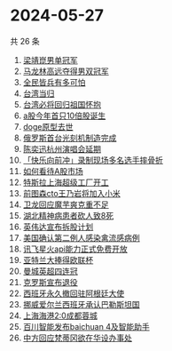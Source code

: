 # 2024-05-27

共 26 条

<!-- BEGIN -->
<!-- 最后更新时间 Mon May 27 2024 22:07:15 GMT+0800 (China Standard Time) -->

1. [梁靖崑男单冠军](https://www.zhihu.com/search?q=%E6%A2%81%E9%9D%96%E5%B4%91%E7%94%B7%E5%8D%95%E5%86%A0%E5%86%9B)
1. [马龙林高远夺得男双冠军](https://www.zhihu.com/search?q=%E9%A9%AC%E9%BE%99%E6%9E%97%E9%AB%98%E8%BF%9C%E5%A4%BA%E5%BE%97%E7%94%B7%E5%8F%8C%E5%86%A0%E5%86%9B)
1. [全民皆兵有多可怕](https://www.zhihu.com/search?q=%E5%85%A8%E6%B0%91%E7%9A%86%E5%85%B5%E6%9C%89%E5%A4%9A%E5%8F%AF%E6%80%95)
1. [台湾当归](https://www.zhihu.com/search?q=%E5%8F%B0%E6%B9%BE%E5%BD%93%E5%BD%92)
1. [台湾必将回归祖国怀抱](https://www.zhihu.com/search?q=%E5%8F%B0%E6%B9%BE%E5%BF%85%E5%B0%86%E5%9B%9E%E5%BD%92%E7%A5%96%E5%9B%BD%E6%80%80%E6%8A%B1)
1. [a股今年首只10倍股诞生](https://www.zhihu.com/search?q=a%E8%82%A1%E4%BB%8A%E5%B9%B4%E9%A6%96%E5%8F%AA10%E5%80%8D%E8%82%A1%E8%AF%9E%E7%94%9F)
1. [doge原型去世](https://www.zhihu.com/search?q=doge%E5%8E%9F%E5%9E%8B%E5%8E%BB%E4%B8%96)
1. [俄罗斯首台光刻机制造完成](https://www.zhihu.com/search?q=%E4%BF%84%E7%BD%97%E6%96%AF%E9%A6%96%E5%8F%B0%E5%85%89%E5%88%BB%E6%9C%BA%E5%88%B6%E9%80%A0%E5%AE%8C%E6%88%90)
1. [陈奕迅杭州演唱会延期](https://www.zhihu.com/search?q=%E9%99%88%E5%A5%95%E8%BF%85%E6%9D%AD%E5%B7%9E%E6%BC%94%E5%94%B1%E4%BC%9A%E5%BB%B6%E6%9C%9F)
1. [「快乐向前冲」录制现场多名选手摔骨折](https://www.zhihu.com/search?q=%E3%80%8C%E5%BF%AB%E4%B9%90%E5%90%91%E5%89%8D%E5%86%B2%E3%80%8D%E5%BD%95%E5%88%B6%E7%8E%B0%E5%9C%BA%E5%A4%9A%E5%90%8D%E9%80%89%E6%89%8B%E6%91%94%E9%AA%A8%E6%8A%98)
1. [如何看待A股市场](https://www.zhihu.com/search?q=%E5%A6%82%E4%BD%95%E7%9C%8B%E5%BE%85A%E8%82%A1%E5%B8%82%E5%9C%BA)
1. [特斯拉上海超级工厂开工](https://www.zhihu.com/search?q=%E7%89%B9%E6%96%AF%E6%8B%89%E4%B8%8A%E6%B5%B7%E8%B6%85%E7%BA%A7%E5%B7%A5%E5%8E%82%E5%BC%80%E5%B7%A5)
1. [前图森cto王乃岩将加入小米](https://www.zhihu.com/search?q=%E5%89%8D%E5%9B%BE%E6%A3%AEcto%E7%8E%8B%E4%B9%83%E5%B2%A9%E5%B0%86%E5%8A%A0%E5%85%A5%E5%B0%8F%E7%B1%B3)
1. [卫龙回应魔芋爽克重不足](https://www.zhihu.com/search?q=%E5%8D%AB%E9%BE%99%E5%9B%9E%E5%BA%94%E9%AD%94%E8%8A%8B%E7%88%BD%E5%85%8B%E9%87%8D%E4%B8%8D%E8%B6%B3)
1. [湖北精神病患者砍人致8死](https://www.zhihu.com/search?q=%E6%B9%96%E5%8C%97%E7%B2%BE%E7%A5%9E%E7%97%85%E6%82%A3%E8%80%85%E7%A0%8D%E4%BA%BA%E8%87%B48%E6%AD%BB)
1. [英伟达宣布拆股计划](https://www.zhihu.com/search?q=%E8%8B%B1%E4%BC%9F%E8%BE%BE%E5%AE%A3%E5%B8%83%E6%8B%86%E8%82%A1%E8%AE%A1%E5%88%92)
1. [美国确认第二例人感染禽流感病例](https://www.zhihu.com/search?q=%E7%BE%8E%E5%9B%BD%E7%A1%AE%E8%AE%A4%E7%AC%AC%E4%BA%8C%E4%BE%8B%E4%BA%BA%E6%84%9F%E6%9F%93%E7%A6%BD%E6%B5%81%E6%84%9F%E7%97%85%E4%BE%8B)
1. [讯飞星火api能力正式免费开放](https://www.zhihu.com/search?q=%E8%AE%AF%E9%A3%9E%E6%98%9F%E7%81%ABapi%E8%83%BD%E5%8A%9B%E6%AD%A3%E5%BC%8F%E5%85%8D%E8%B4%B9%E5%BC%80%E6%94%BE)
1. [亚特兰大捧得欧联杯](https://www.zhihu.com/search?q=%E4%BA%9A%E7%89%B9%E5%85%B0%E5%A4%A7%E6%8D%A7%E5%BE%97%E6%AC%A7%E8%81%94%E6%9D%AF)
1. [曼城英超四连冠](https://www.zhihu.com/search?q=%E6%9B%BC%E5%9F%8E%E8%8B%B1%E8%B6%85%E5%9B%9B%E8%BF%9E%E5%86%A0)
1. [克罗斯宣布退役](https://www.zhihu.com/search?q=%E5%85%8B%E7%BD%97%E6%96%AF%E5%AE%A3%E5%B8%83%E9%80%80%E5%BD%B9)
1. [西班牙永久撤回驻阿根廷大使](https://www.zhihu.com/search?q=%E8%A5%BF%E7%8F%AD%E7%89%99%E6%B0%B8%E4%B9%85%E6%92%A4%E5%9B%9E%E9%A9%BB%E9%98%BF%E6%A0%B9%E5%BB%B7%E5%A4%A7%E4%BD%BF)
1. [挪威爱尔兰西班牙承认巴勒斯坦国](https://www.zhihu.com/search?q=%E6%8C%AA%E5%A8%81%E7%88%B1%E5%B0%94%E5%85%B0%E8%A5%BF%E7%8F%AD%E7%89%99%E6%89%BF%E8%AE%A4%E5%B7%B4%E5%8B%92%E6%96%AF%E5%9D%A6%E5%9B%BD)
1. [上海海港2:0成都蓉城](https://www.zhihu.com/search?q=%E4%B8%8A%E6%B5%B7%E6%B5%B7%E6%B8%AF2%3A0%E6%88%90%E9%83%BD%E8%93%89%E5%9F%8E)
1. [百川智能发布baichuan 4及智能助手](https://www.zhihu.com/search?q=%E7%99%BE%E5%B7%9D%E6%99%BA%E8%83%BD%E5%8F%91%E5%B8%83baichuan%204%E5%8F%8A%E6%99%BA%E8%83%BD%E5%8A%A9%E6%89%8B)
1. [中方回应梵蒂冈欲在华设办事处](https://www.zhihu.com/search?q=%E4%B8%AD%E6%96%B9%E5%9B%9E%E5%BA%94%E6%A2%B5%E8%92%82%E5%86%88%E6%AC%B2%E5%9C%A8%E5%8D%8E%E8%AE%BE%E5%8A%9E%E4%BA%8B%E5%A4%84)

<!-- END -->
